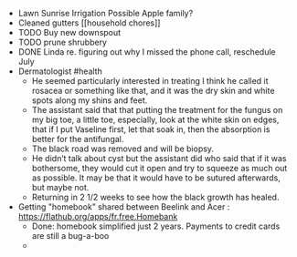 - Lawn
  Sunrise Irrigation
  Possible Apple family?
- Cleaned gutters [[household chores]]
- TODO Buy new downspout
- TODO prune shrubbery
- DONE Linda re. figuring out why I missed the phone call, reschedule July
- Dermatologist #health
	- He seemed particularly interested in treating I think he called it rosacea or something like that, and it was the dry skin and white spots along my shins and feet.
	- The assistant said that that putting the treatment for the fungus on my big toe, a little toe, especially, look at the white skin on edges, that if I put Vaseline first, let that soak in, then the absorption is better for the antifungal.
	- The black road was removed and will be biopsy.
	- He didn’t talk about cyst but the assistant did who said that if it was bothersome, they would cut it open and try to squeeze as much out as possible. It may be that it would have to be sutured afterwards, but maybe not.
	- Returning in 2 1/2 weeks to see how the black growth has healed.
- Getting "homebook" shared between Beelink and Acer : https://flathub.org/apps/fr.free.Homebank
	- Done: homebook simplified just 2 years. Payments to credit cards are still a bug-a-boo
	-